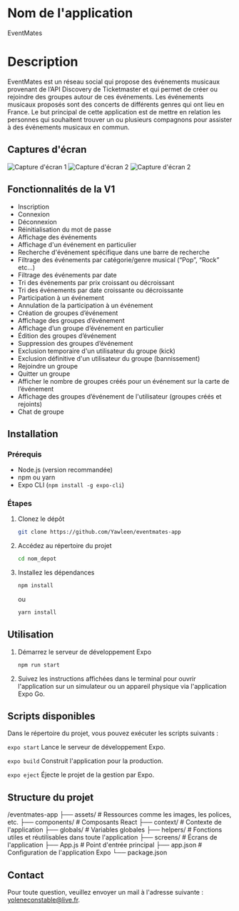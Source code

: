 # Nom de l'application
EventMates

# Description
EventMates est un réseau social qui propose des événements musicaux provenant de l’API Discovery de Ticketmaster et qui permet de créer ou rejoindre des groupes autour de ces événements. Les événements musicaux proposés sont des concerts de différents genres qui ont lieu en France. Le but principal de cette application est de mettre en relation les personnes qui souhaitent trouver un ou plusieurs compagnons pour assister à des événements musicaux en commun. 


## Captures d'écran

![Capture d'écran 1](https://ibb.co/6Bpg42w)
![Capture d'écran 2](https://ibb.co/YbzTJWs)
![Capture d'écran 2](https://ibb.co/34tjygb)

## Fonctionnalités de la V1

- Inscription
- Connexion
- Déconnexion
- Réinitialisation du mot de passe
- Affichage des événements
- Affichage d'un événement en particulier
- Recherche d'événement spécifique dans une barre de recherche
- Filtrage des événements par catégorie/genre musical (“Pop”, “Rock” etc…)
- Filtrage des événements par date
- Tri des événements par prix croissant ou décroissant
- Tri des événements par date croissante ou décroissante
- Participation à un événement
- Annulation de la participation à un événement
- Création de groupes d’événement
- Affichage des groupes d’événement
- Affichage d’un groupe d’événement en particulier
- Édition des groupes d’événement
- Suppression des groupes d’événement
- Exclusion temporaire d'un utilisateur du groupe (kick)
- Exclusion définitive d'un utilisateur du groupe (bannissement)
- Rejoindre un groupe
- Quitter un groupe
- Afficher le nombre de groupes créés pour un événement sur la carte de l’événement
- Affichage des groupes d’événement de l'utilisateur (groupes créés et rejoints)
- Chat de groupe


## Installation

### Prérequis

- Node.js (version recommandée)
- npm ou yarn
- Expo CLI (`npm install -g expo-cli`)

### Étapes

1. Clonez le dépôt
   ```bash
   git clone https://github.com/Yawleen/eventmates-app
    ```
2. Accédez au répertoire du projet
    ```bash
   cd nom_depot
    ```
3. Installez les dépendances
    ```bash
    npm install 
    ```
    ou
    ```bash
    yarn install
    ```
## Utilisation

1. Démarrez le serveur de développement Expo
    ```bash 
    npm run start
    ```
2. Suivez les instructions affichées dans le terminal pour ouvrir l'application sur un simulateur ou un appareil physique via l'application Expo Go.

## Scripts disponibles

Dans le répertoire du projet, vous pouvez exécuter les scripts suivants :

`expo start`
Lance le serveur de développement Expo.

`expo build`
Construit l'application pour la production.

`expo eject`
Éjecte le projet de la gestion par Expo.

## Structure du projet

/eventmates-app
  ├── assets/         # Ressources comme les images, les polices, etc.
  ├── components/     # Composants React
  ├── context/        # Contexte de l'application
  ├── globals/        # Variables globales
  ├── helpers/        # Fonctions utiles et réutilisables dans toute l'application
  ├── screens/        # Écrans de l'application
  ├── App.js          # Point d'entrée principal
  ├── app.json        # Configuration de l'application Expo
  └── package.json  
  
## Contact

Pour toute question, veuillez envoyer un mail à l'adresse suivante : yoleneconstable@live.fr.
